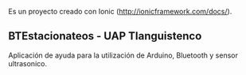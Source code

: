 Es un proyecto creado con Ionic (http://ionicframework.com/docs/).

## BTEstacionateos - UAP TIanguistenco

Aplicación de ayuda para la utilización de Arduino, Bluetooth y sensor ultrasonico.
